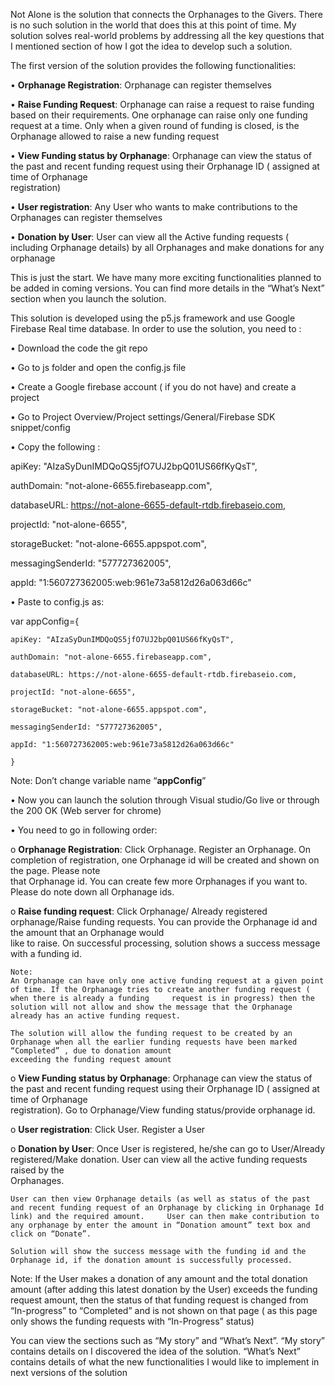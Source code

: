 Not Alone is the solution that connects the Orphanages to the Givers. There is no such solution in the world that does this at this point of time. My solution solves real-world problems by addressing all the key questions that I mentioned section of how I got the idea to develop such a solution.

The first version of the solution provides the following functionalities:

  •	**Orphanage Registration**: Orphanage can register themselves
  
  •	**Raise Funding Request**: Orphanage can raise a request to raise funding based on their requirements. One orphanage can raise only one funding request at a time. Only       when a given round of funding is closed, is the Orphanage allowed to raise a new funding request
  
  •	**View Funding status by Orphanage**: Orphanage can view the status of the past and recent funding request using their Orphanage ID ( assigned at time of Orphanage      
     registration)
    
  •	**User registration**: Any User who wants to make contributions to the Orphanages can register themselves
  
  •	**Donation by User**: User can view all the Active funding requests ( including Orphanage details) by all Orphanages and make donations for any orphanage


This is just the start. We have many more exciting functionalities planned to be added in coming versions. You can find more details in the “What’s Next” section when you launch the solution.

This solution is developed using the p5.js framework and use Google Firebase Real time database. In order to use the solution, you need to :

•	Download the code the git repo 

•	Go to js folder and open the config.js file

•	Create a Google firebase account ( if you do not have) and create a project

•	Go to Project Overview/Project settings/General/Firebase SDK snippet/config

•	Copy the following :


  apiKey: "AIzaSyDunIMDQoQS5jfO7UJ2bpQ01US66fKyQsT",
  
  authDomain: "not-alone-6655.firebaseapp.com",
  
  databaseURL: https://not-alone-6655-default-rtdb.firebaseio.com,
  
  projectId: "not-alone-6655",
  
  storageBucket: "not-alone-6655.appspot.com",
  
  messagingSenderId: "577727362005",
  
  appId: "1:560727362005:web:961e73a5812d26a063d66c"
  


•	Paste to config.js as:


  var appConfig={
  
    apiKey: "AIzaSyDunIMDQoQS5jfO7UJ2bpQ01US66fKyQsT",
    
    authDomain: "not-alone-6655.firebaseapp.com",
    
    databaseURL: https://not-alone-6655-default-rtdb.firebaseio.com,
    
    projectId: "not-alone-6655",
    
    storageBucket: "not-alone-6655.appspot.com",
    
    messagingSenderId: "577727362005",
    
    appId: "1:560727362005:web:961e73a5812d26a063d66c"
    
    }
    
    
  Note: Don’t change variable name “**appConfig**”
  

•	Now you can launch the solution through Visual studio/Go live or through the 200 OK (Web server for chrome)


•	You need to go in following order:

  o	**Orphanage Registration**: Click Orphanage. Register an Orphanage. On completion of registration, one Orphanage id will be created and shown on the page. Please note  
    that Orphanage id. You can create few more Orphanages if you want to. Please do note down all Orphanage ids.
    
  o	**Raise funding request**: Click Orphanage/ Already registered orphanage/Raise funding requests. You can provide the Orphanage id and the amount that an Orphanage would  
    like to raise. On successful processing, solution shows a success message with a funding id. 
    
    Note: 
    An Orphanage can have only one active funding request at a given point of time. If the Orphanage tries to create another funding request ( when there is already a funding     request is in progress) then the solution will not allow and show the message that the Orphanage already has an active funding request. 
    
    The solution will allow the funding request to be created by an Orphanage when all the earlier funding requests have been marked “Completed” , due to donation amount 
    exceeding the funding request amount
    
    
   o **View Funding status by Orphanage**: Orphanage can view the status of the past and recent funding request using their Orphanage ID ( assigned at time of Orphanage  
    registration). Go to Orphanage/View funding status/provide orphanage id. 
    
   o **User registration**: Click User. Register a User
   
   o **Donation by User**: Once User is registered, he/she can go to User/Already registered/Make donation. User can view all the active funding requests raised by the  
    Orphanages. 
    
    User can then view Orphanage details (as well as status of the past and recent funding request of an Orphanage by clicking in Orphanage Id link) and the required amount.     User can then make contribution to any orphanage by enter the amount in “Donation amount” text box and click on “Donate”.
    
    Solution will show the success message with the funding id and the  Orphanage id, if the donation amount is successfully processed.
    


Note:
If the User makes a donation of any amount and the total donation amount (after adding this latest donation by the User) exceeds the funding request amount, then the status of that funding request is changed from “In-progress” to “Completed” and is not shown on that page ( as this page only shows the funding requests with “In-Progress” status)


You can view the sections such as “My story” and “What’s Next”. “My story” contains details on I discovered the idea of the solution. “What’s Next” contains details of what the new functionalities I would like to implement in next versions of the solution


